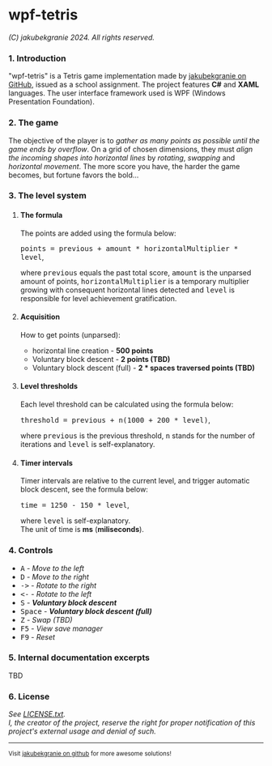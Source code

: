 # wpf-tetris
<i>(C) jakubekgranie 2024. All rights reserved.</i>
<h3>1. Introduction</h3>
<p>"wpf-tetris" is a Tetris game implementation made by <a href="https://github.com/jakubekgranie">jakubekgranie on GitHub</a>, issued as a school assignment. The project features <b>C#</b> and <b>XAML</b> languages. The user interface framework used is WPF (Windows Presentation Foundation).</p>
<h3>2. The game</h3>
<p>The objective of the player is to <i>gather as many points as possible until the game ends by overflow</i>. On a grid of chosen dimensions, they must <i>align the incoming shapes into horizontal lines</i> by <i>rotating</i>, <i>swapping</i> and <i>horizontal movement</i>. The more score you have, the harder the game becomes, but fortune favors the bold...</p>
<h3>3. The level system</h3>
<ol>
  <li>
      <h4>The formula</h4>
      <p>The points are added using the formula below:</p>
      <kbd>points = previous + amount * horizontalMultiplier * level</kbd>,
      <p>where <kbd>previous</kbd> equals the past total score, <kbd>amount</kbd> is the unparsed amount of points, <kbd>horizontalMultiplier</kbd> is a temporary multiplier growing with consequent horizontal lines detected and <kbd>level</kbd> is responsible for level achievement gratification.</p>
  </li>
  <li>
      <h4>Acquisition</h4>
      <p>How to get points (unparsed):</p>
      <ul>
        <li>horizontal line creation - <b>500 points</b></li>
        <li>Voluntary block descent - <b>2 points (TBD)</b></li>
        <li>Voluntary block descent (full) - <b>2 * spaces traversed points (TBD)</b></li>
      </ul>
  </li>
  <li>
      <h4>Level thresholds</h4>
      <p>Each level threshold can be calculated using the formula below:</p>
      <kbd>threshold = previous + n(1000 + 200 * level)</kbd>,
      <p>where <kbd>previous</kbd> is the previous threshold, <kbd>n</kbd> stands for the number of iterations and <kbd>level</kbd> is self-explanatory.</p>
  </li>
  <li>
      <h4>Timer intervals</h4>
      <p>Timer intervals are relative to the current level, and trigger automatic block descent, see the formula below:</p>
      <kbd>time = 1250 - 150 * level</kbd>,
      <p>where <kbd>level</kbd> is self-explanatory.
      <br>
      The unit of time is <b>ms</b> (<b>miliseconds</b>).</p>
  </li>
</ol>
<h3>4. Controls</h3>
<ul>
  <li><kbd>A</kbd> - <i>Move to the left</i></li>
  <li><kbd>D</kbd> - <i>Move to the right</i></li>
  <li><kbd>-></kbd> - <i>Rotate to the right</i></li>
  <li><kbd><-</kbd> - <i>Rotate to the left</i></li>
  <li><kbd>S</kbd> - <i><b>Voluntary block descent</b></i></li>
  <li><kbd>Space</kbd> - <i><b>Voluntary block descent (full)</b></i></li>
  <li><kbd>Z</kbd> - <i>Swap (TBD)</i></li>
  <li><kbd>F5</kbd> - <i>View save manager</i></li>
  <li><kbd>F9</kbd> - <i>Reset</i></li>
</ul>
<h3>5. Internal documentation excerpts</h3>
<p>TBD</p>
<h3>6. License</h3>
<i>See <a href="https://github.com/jakubekgranie/wpf-tetris/blob/master/LICENSE.txt">LICENSE.txt</a>.
<br>
I, the creator of the project, reserve the right for proper notification of this project's external usage and denial of such.</i>
<hr>
<sub>Visit <a href="https://github.com/jakubekgranie">jakubekgranie on github</a> for more awesome solutions!</sub>
